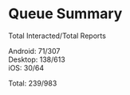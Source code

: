 # Queue Summary

Total Interacted/Total Reports

Android: 71/307  
Desktop: 138/613  
iOS: 30/64

Total: 239/983
